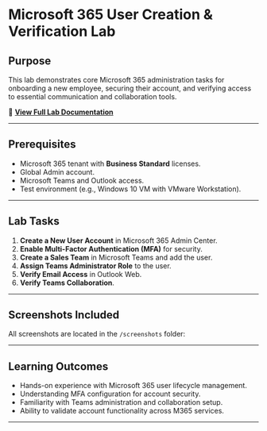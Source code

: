 # Microsoft 365 User Creation & Verification Lab

## Purpose
This lab demonstrates core Microsoft 365 administration tasks for onboarding a new employee, securing their account, and verifying access to essential communication and collaboration tools.

📄 **[View Full Lab Documentation](M365_User_Creation_and_Verification.md)**

---

## Prerequisites
- Microsoft 365 tenant with **Business Standard** licenses.
- Global Admin account.
- Microsoft Teams and Outlook access.
- Test environment (e.g., Windows 10 VM with VMware Workstation).

---

## Lab Tasks
1. **Create a New User Account** in Microsoft 365 Admin Center.
2. **Enable Multi-Factor Authentication (MFA)** for security.
3. **Create a Sales Team** in Microsoft Teams and add the user.
4. **Assign Teams Administrator Role** to the user.
5. **Verify Email Access** in Outlook Web.
6. **Verify Teams Collaboration**.

---

## Screenshots Included
All screenshots are located in the `/screenshots` folder:

---

## Learning Outcomes
- Hands-on experience with Microsoft 365 user lifecycle management.
- Understanding MFA configuration for account security.
- Familiarity with Teams administration and collaboration setup.
- Ability to validate account functionality across M365 services.

---


